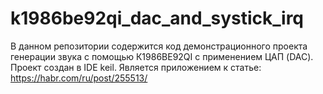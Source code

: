 # k1986be92qi_dac_and_systick_irq
В данном репозитории содержится код демонстрационного проекта генерации звука с помощью К1986ВЕ92QI с применением ЦАП (DAC).  Проект создан в IDE keil.  Является приложением к статье: https://habr.com/ru/post/255513/
